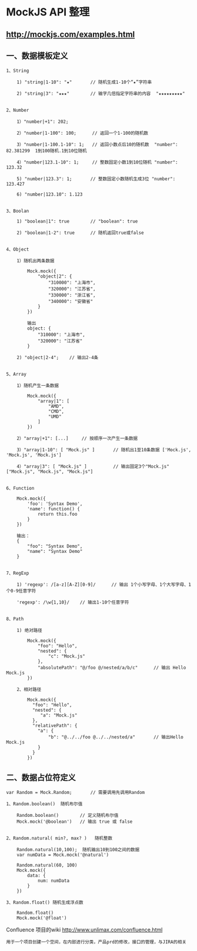 # MockJS API 整理

## http://mockjs.com/examples.html

## 一、数据模板定义

	1、String

		1) "string|1-10": "★"		// 随机生成1-10个“★”字符串

		2) "string|3": "★★★"		// 输字几倍指定字符串的内容  "★★★★★★★★★"


	2、Number

		1）"number|+1": 202;

		2）"number|1-100": 100;		// 返回一个1-100的随机数

		3）"number|1-100.1-10": 1;	// 返回小数点后10的随机数  "number": 82.381299  1到100随机.1到10位随机

		4）"number|123.1-10": 1;		// 整数固定小数1到10位随机 "number": 123.32

		5) "number|123.3": 1;		// 整数固定小数随机生成3位 "number": 123.427

		6) "number|123.10": 1.123 	


	3、Boolan

		1) "boolean|1": true		// "boolean": true

		2) "boolean|1-2": true		// 随机返回true或false


	4、Object

		1）随机出两条数据

			Mock.mock({
				"object|2": {
					"310000": "上海市",
					"320000": "江苏省",
					"330000": "浙江省",
					"340000": "安徽省"
				}
			})

			输出
			object: {
				"310000": "上海市",
				"320000": "江苏省"
			}
	
		2) "object|2-4";	// 输出2-4条


	5、Array

		1）随机产生一条数据

			Mock.mock({
				"array|1": [
					"AMD",
					"CMD",
					"UMD"
				]
			})

		2）"array|+1": [...] 	// 按顺序一次产生一条数据

		3）"array|1-10": [ "Mock.js" ] 		// 随机出1至10条数据 ['Mock.js', 'Mock.js', 'Mock.js']

		4）"array|3": [ "Mock.js" ] 			// 输出固定3个"Mock.js"   ["Mock.js", "Mock.js", "Mock.js"]


	6、Function

		Mock.mock({
			'foo': 'Syntax Demo',
			'name': function() {
				return this.foo
			}
		})

		输出：
		{
			"foo": "Syntax Demo",
			"name": "Syntax Demo"
		}


	7、RegExp

		1) 'regexp': /[a-z][A-Z][0-9]/		// 输出 1个小写字母、1个大写字母、1个0-9任意字符

		'regexp': /\w{1,10}/ 	// 输出1-10个任意字符


	8、Path

		1) 绝对路径

			Mock.mock({
				"foo": "Hello",
				"nested": {
					"c": "Mock.js"
				},
				"absolutePath": "@/foo @/nested/a/b/c"		// 输出 Hello Mock.js
			})

		2、相对路径

			Mock.mock({
			  "foo": "Hello",
			  "nested": {
			     "a": "Mock.js"
			  },
			  "relativePath": {
			    "a": {
			        "b": "@../../foo @../../nested/a"		// 输出Hello Mock.js
			    }
			  }
			})


## 二、数据占位符定义

	var Random = Mock.Random;		// 需要调用先调用Random

	1、Random.boolean()  随机布尔值

		Random.boolean() 		// 定义随机布尔值
		Mock.mock('@boolean')	// 输出 true 或 false

	
	2、Random.natural( min?, max? )   随机整数

		Random.natural(10,100);  随机输出10到100之间的数据
		var numData = Mock.mock('@natural')

		Random.natural(60, 100)		
		Mock.mock({
			data: {
				num: numData
			}
		})
		
	3、Random.float() 随机生成浮点数

		Random.float()
		Mock.mock('@float')



Confluence 项目的wiki   http://www.unlimax.com/confluence.html

	用于一个项目创建一个空间，在内部进行分类，产品prd的修改，接口的管理，与JIRA的相关










